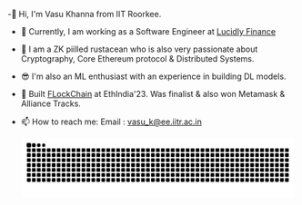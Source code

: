 -👋 Hi, I'm Vasu Khanna from IIT Roorkee.

- 🌱 Currently, I am working as a Software Engineer at [Lucidly Finance](https://github.com/lucidlyfi)
- 🌟 I am a ZK piilled rustacean who is also very passionate about Cryptography, Core Ethereum protocol & Distributed Systems.
- 😎 I'm also an ML enthusiast with an experience in building DL models.
- 🥇 Built [FLockChain](https://github.com/BlocSoc-iitr/FLockChain) at EthIndia'23. Was finalist & also won Metamask & Alliance Tracks.
- 📫 How to reach me:
        Email : vasu_k@ee.iitr.ac.in


    ![Snake animation](https://github.com/star-gazer111/star-gazer111/blob/output/github-contribution-grid-snake.svg)


<!--
**VasuK111/VasuK111** is a ✨ _special_ ✨ repository because its `README.md` (this file) appears on your GitHub profile.

